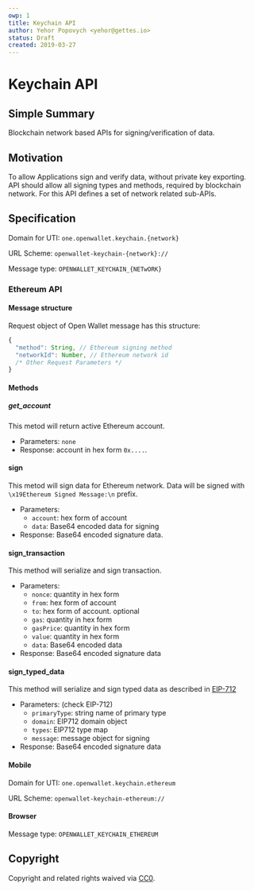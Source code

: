 ```yaml
---
owp: 1
title: Keychain API
author: Yehor Popovych <yehor@gettes.io>
status: Draft
created: 2019-03-27
---
```


# Keychain API

## Simple Summary
Blockchain network based APIs for signing/verification of data.

## Motivation
To allow Applications sign and verify data, without private key exporting. API should allow all signing types and methods, required by blockchain network. For this API defines a set of network related sub-APIs.

## Specification
Domain for UTI: `one.openwallet.keychain.{network}`

URL Scheme: `openwallet-keychain-{network}://`

Message type: `OPENWALLET_KEYCHAIN_{NETwORK}`

### Ethereum API

#### Message structure
Request object of Open Wallet message has this structure:
```ts
{
  "method": String, // Ethereum signing method
  "networkId": Number, // Ethereum network id
  /* Other Request Parameters */
}
```

#### Methods

##### get_account

This metod will return active Ethereum account. 

* Parameters: `none`
* Response: account in hex form `0x....`.

#### sign

This metod will sign data for Ethereum network. Data will be signed with `\x19Ethereum Signed Message:\n` prefix.

* Parameters:
  * `account`: hex form of account
  * `data`: Base64 encoded data for signing
* Response: Base64 encoded signature data.

#### sign_transaction

This method will serialize and sign transaction.

* Parameters:
  * `nonce`: quantity in hex form
  * `from`: hex form of account
  * `to`: hex form of account. optional
  * `gas`: quantity in hex form
  * `gasPrice`: quantity in hex form
  * `value`: quantity in hex form
  * `data`: Base64 encoded data
* Response: Base64 encoded signature data

#### sign_typed_data

This method will serialize and sign typed data as described in [EIP-712](https://github.com/ethereum/EIPs/blob/master/EIPS/eip-712.md)

* Parameters: (check EIP-712)
  * `primaryType`: string name of primary type
  * `domain`: EIP712 domain object
  * `types`: EIP712 type map
  * `message`: message object for signing
* Response: Base64 encoded signature data

#### Mobile
Domain for UTI: `one.openwallet.keychain.ethereum`

URL Scheme: `openwallet-keychain-ethereum://`

#### Browser

Message type: `OPENWALLET_KEYCHAIN_ETHEREUM`

## Copyright
Copyright and related rights waived via [CC0](https://creativecommons.org/publicdomain/zero/1.0/).